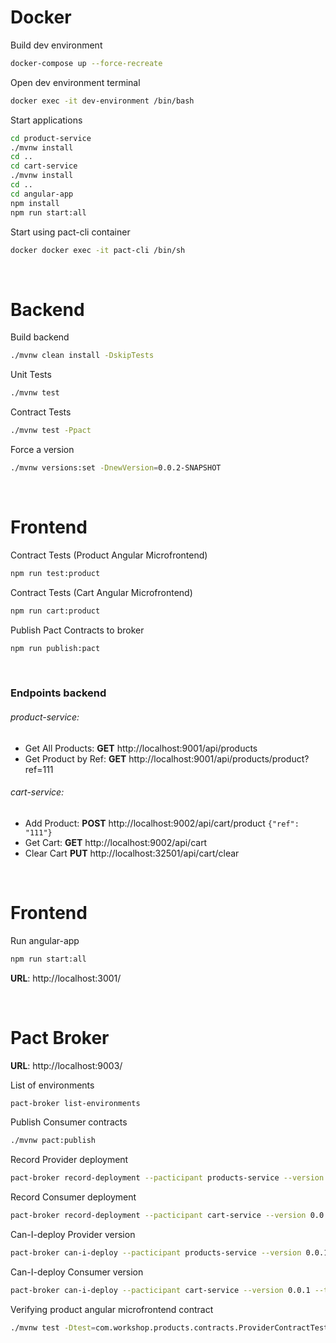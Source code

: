 # Docker
Build dev environment
```bash
docker-compose up --force-recreate
```

Open dev environment terminal
```bash
docker exec -it dev-environment /bin/bash
```

Start applications
```bash
cd product-service
./mvnw install
cd ..
cd cart-service
./mvnw install
cd ..
cd angular-app
npm install
npm run start:all
```
Start using pact-cli container
```bash
docker docker exec -it pact-cli /bin/sh
```
<br/>


# Backend
Build backend
```bash
./mvnw clean install -DskipTests
```
Unit Tests
```bash
./mvnw test
```
Contract Tests
```bash
./mvnw test -Ppact
```
Force a version
```bash
./mvnw versions:set -DnewVersion=0.0.2-SNAPSHOT
```
<br/>

# Frontend
Contract Tests (Product Angular Microfrontend)
```bash
npm run test:product
```
Contract Tests (Cart Angular Microfrontend)
```bash
npm run cart:product
```
Publish Pact Contracts to broker
```bash
npm run publish:pact
```
<br/>

### Endpoints backend


###### product-service:

- Get All Products:  **GET**  http://localhost:9001/api/products
- Get Product by Ref:  **GET**  http://localhost:9001/api/products/product?ref=111

###### cart-service:

- Add Product:  **POST** http://localhost:9002/api/cart/product `{"ref": "111"}`
- Get Cart:  **GET** http://localhost:9002/api/cart
- Clear Cart **PUT** http://localhost:32501/api/cart/clear

<br/>

# Frontend
Run angular-app
```bash
npm run start:all
```
**URL**:
http://localhost:3001/

<br/>

# Pact Broker
**URL**: http://localhost:9003/

List of environments
```bash
pact-broker list-environments
```
Publish Consumer contracts
```bash
./mvnw pact:publish
```
Record Provider deployment
```bash
pact-broker record-deployment --pacticipant products-service --version 0.0.1 --environment production
```
Record Consumer deployment
```bash
pact-broker record-deployment --pacticipant cart-service --version 0.0.1 --environment production
```
Can-I-deploy Provider version
```bash
pact-broker can-i-deploy --pacticipant products-service --version 0.0.1 --to-environment production
```
Can-I-deploy Consumer version
```bash
pact-broker can-i-deploy --pacticipant cart-service --version 0.0.1 --to-environment production
```
Verifying product angular microfrontend contract
```bash
./mvnw test -Dtest=com.workshop.products.contracts.ProviderContractTest
```